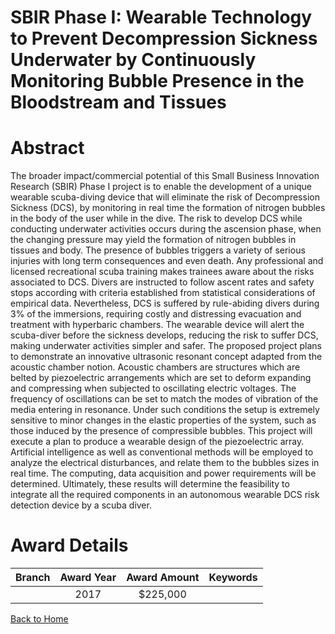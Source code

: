 
SBIR Phase I: Wearable Technology to Prevent Decompression Sickness Underwater by Continuously Monitoring Bubble Presence in the Bloodstream and Tissues
========================================================================================================================================================

# Abstract


The broader impact/commercial potential of this Small Business Innovation Research (SBIR) Phase I project is to enable the development of a unique wearable scuba-diving device that will eliminate the risk of Decompression Sickness (DCS), by monitoring in real time the formation of nitrogen bubbles in the body of the user while in the dive. The risk to develop DCS while conducting underwater activities occurs during the ascension phase, when the changing pressure may yield the formation of nitrogen bubbles in tissues and body. The presence of bubbles triggers a variety of serious injuries with long term consequences and even death. Any professional and licensed recreational scuba training makes trainees aware about the risks associated to DCS. Divers are instructed to follow ascent rates and safety stops according with criteria established from statistical considerations of empirical data. Nevertheless, DCS is suffered by rule-abiding divers during 3% of the immersions, requiring costly and distressing evacuation and treatment with hyperbaric chambers. The wearable device will alert the scuba-diver before the sickness develops, reducing the risk to suffer DCS, making underwater activities simpler and safer. The proposed project plans to demonstrate an innovative ultrasonic resonant concept adapted from the acoustic chamber notion. Acoustic chambers are structures which are belted by piezoelectric arrangements which are set to deform expanding and compressing when subjected to oscillating electric voltages. The frequency of oscillations can be set to match the modes of vibration of the media entering in resonance. Under such conditions the setup is extremely sensitive to minor changes in the elastic properties of the system, such as those induced by the presence of compressible bubbles. This project will execute a plan to produce a wearable design of the piezoelectric array. Artificial intelligence as well as conventional methods will be employed to analyze the electrical disturbances, and relate them to the bubbles sizes in real time. The computing, data acquisition and power requirements will be determined. Ultimately, these results will determine the feasibility to integrate all the required components in an autonomous wearable DCS risk detection device by a scuba diver.  

# Award Details

|Branch|Award Year|Award Amount|Keywords|
| :---: | :---: | :---: | :---: |
||2017|$225,000||
  
  


[Back to Home](https://github.com/chrischow/dod_sbir_awards/JT/#305)